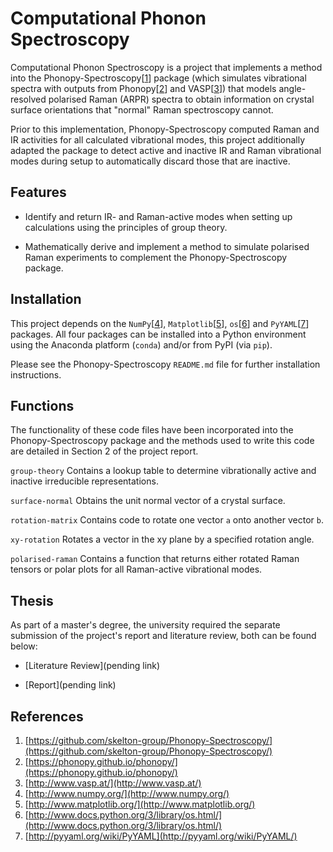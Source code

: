 # Computational Phonon Spectroscopy

Computational Phonon Spectroscopy is a project that implements a method into the Phonopy-Spectroscopy[[1](#Ref1)] package (which simulates vibrational spectra with outputs from Phonopy[[2](#Ref2)] and VASP[[3](#Ref3)]) that models angle-resolved polarised Raman (ARPR) spectra to obtain information on crystal surface orientations that "normal" Raman spectroscopy cannot.

Prior to this implementation, Phonopy-Spectroscopy computed Raman and IR activities for all calculated vibrational modes, this project additionally adapted the package to detect active and inactive IR and Raman vibrational modes during setup to automatically discard those that are inactive.


## Features

* Identify and return IR- and Raman-active modes when setting up calculations using the principles of group theory.

* Mathematically derive and implement a method to simulate polarised Raman experiments to complement the Phonopy-Spectroscopy package.


## Installation

This project depends on the `NumPy`[[4](#Ref4)], `Matplotlib`[[5](#Ref5)], `os`[[6](#Ref6)] and `PyYAML`[[7](#Ref7)] packages.
All four packages can be installed into a Python environment using the Anaconda platform (`conda`) and/or from PyPI (via `pip`).

Please see the Phonopy-Spectroscopy `README.md` file for further installation instructions.


## Functions

The functionality of these code files have been incorporated into the Phonopy-Spectroscopy package and the methods used to write this code are detailed in Section 2 of the project report.

`group-theory`
Contains a lookup table to determine vibrationally active and inactive irreducible representations.

`surface-normal`
Obtains the unit normal vector of a crystal surface.

`rotation-matrix`
Contains code to rotate one vector `a` onto another vector `b`.

`xy-rotation`
Rotates a vector in the xy plane by a specified rotation angle.

`polarised-raman`
Contains a function that returns either rotated Raman tensors or polar plots for all Raman-active vibrational modes.


## Thesis

As part of a master's degree, the university required the separate submission of the project's report and literature review, both can be found below:

* [Literature Review](pending link)

* [Report](pending link)


## References

1. <a name="Ref1"></a>[https://github.com/skelton-group/Phonopy-Spectroscopy/](https://github.com/skelton-group/Phonopy-Spectroscopy/)
2. <a name="Ref2"></a>[https://phonopy.github.io/phonopy/](https://phonopy.github.io/phonopy/)
3. <a name="Ref3"></a>[http://www.vasp.at/](http://www.vasp.at/)
4. <a name="Ref4"></a>[http://www.numpy.org/](http://www.numpy.org/)
5. <a name="Ref5"></a>[http://www.matplotlib.org/](http://www.matplotlib.org/)
6. <a name="Ref6"></a>[http://www.docs.python.org/3/library/os.html/](http://www.docs.python.org/3/library/os.html/)
7. <a name="Ref7"></a>[http://pyyaml.org/wiki/PyYAML](http://pyyaml.org/wiki/PyYAML/)
